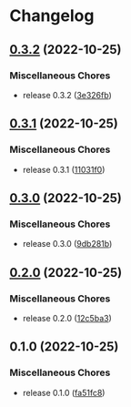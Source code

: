 # Changelog

## [0.3.2](https://github.com/lotusflare/lucas/compare/v0.3.1...v0.3.2) (2022-10-25)


### Miscellaneous Chores

* release 0.3.2 ([3e326fb](https://github.com/lotusflare/lucas/commit/3e326fb6e218d7d21d98ccc7ec155b801bbd9341))

## [0.3.1](https://github.com/lotusflare/lucas/compare/v0.3.0...v0.3.1) (2022-10-25)


### Miscellaneous Chores

* release 0.3.1 ([11031f0](https://github.com/lotusflare/lucas/commit/11031f02a72bac60547a34da7375b61f23601d69))

## [0.3.0](https://github.com/lotusflare/lucas/compare/v0.2.0...v0.3.0) (2022-10-25)


### Miscellaneous Chores

* release 0.3.0 ([9db281b](https://github.com/lotusflare/lucas/commit/9db281b425ba23a8c5c05472c098563b6322d6d0))

## [0.2.0](https://github.com/lotusflare/lucas/compare/v0.1.0...v0.2.0) (2022-10-25)


### Miscellaneous Chores

* release 0.2.0 ([12c5ba3](https://github.com/lotusflare/lucas/commit/12c5ba3c065f814802b48e5581df23a101a52d2b))

## 0.1.0 (2022-10-25)


### Miscellaneous Chores

* release 0.1.0 ([fa51fc8](https://github.com/lotusflare/lucas/commit/fa51fc8436aacd8613ff22b1708b7600dc2aea0d))
